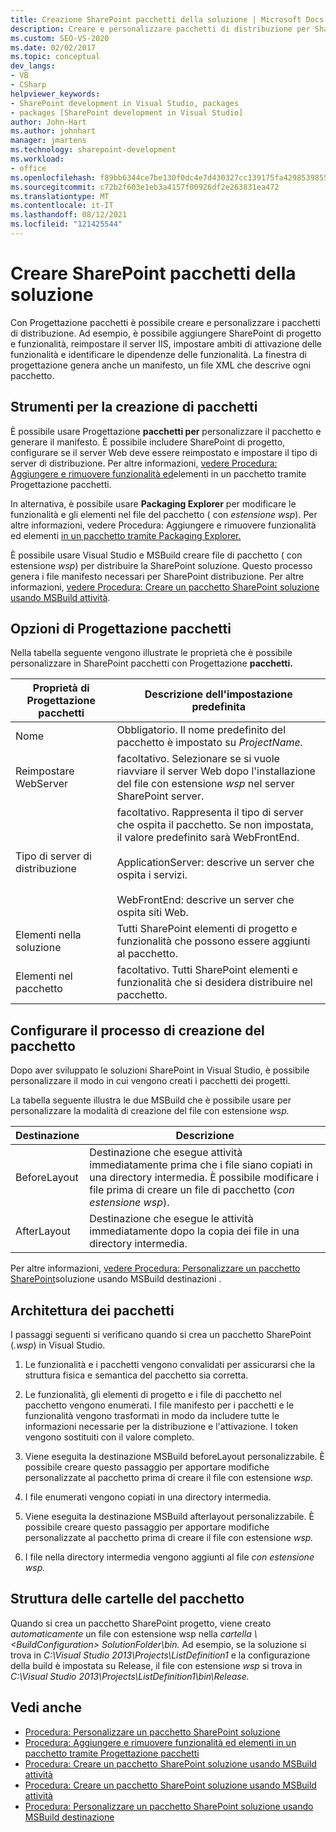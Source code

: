 ```yaml
---
title: Creazione SharePoint pacchetti della soluzione | Microsoft Docs
description: Creare e personalizzare pacchetti di distribuzione per SharePoint soluzioni usando Progettazione pacchetti. Esplorare gli strumenti di creazione pacchetti, le opzioni di progettazione e la struttura di cartelle.
ms.custom: SEO-VS-2020
ms.date: 02/02/2017
ms.topic: conceptual
dev_langs:
- VB
- CSharp
helpviewer_keywords:
- SharePoint development in Visual Studio, packages
- packages [SharePoint development in Visual Studio]
author: John-Hart
ms.author: johnhart
manager: jmartens
ms.technology: sharepoint-development
ms.workload:
- office
ms.openlocfilehash: f89bb6344ce7be130f0dc4e7d430327cc139175fa4298539855d5b37ec65f01c
ms.sourcegitcommit: c72b2f603e1eb3a4157f00926df2e263831ea472
ms.translationtype: MT
ms.contentlocale: it-IT
ms.lasthandoff: 08/12/2021
ms.locfileid: "121425544"
---
```

# <a name="create-sharepoint-solution-packages"></a>Creare SharePoint pacchetti della soluzione
  Con Progettazione pacchetti è possibile creare e personalizzare i pacchetti di distribuzione. Ad esempio, è possibile aggiungere SharePoint di progetto e funzionalità, reimpostare il server IIS, impostare ambiti di attivazione delle funzionalità e identificare le dipendenze delle funzionalità. La finestra di progettazione genera anche un manifesto, un file XML che descrive ogni pacchetto.

## <a name="packaging-tools"></a>Strumenti per la creazione di pacchetti
 È possibile usare Progettazione **pacchetti per** personalizzare il pacchetto e generare il manifesto. È possibile includere SharePoint di progetto, configurare se il server Web deve essere reimpostato e impostare il tipo di server di distribuzione. Per altre informazioni, [vedere Procedura: Aggiungere e rimuovere funzionalità ed](../sharepoint/how-to-add-and-remove-features-and-items-to-a-package-by-using-the-package-designer.md)elementi in un pacchetto tramite Progettazione pacchetti.

 In alternativa, è possibile usare **Packaging Explorer** per modificare le funzionalità e gli elementi nel file del pacchetto ( con *estensione wsp*). Per altre informazioni, vedere Procedura: Aggiungere e rimuovere funzionalità ed elementi [in un pacchetto tramite Packaging Explorer.](../sharepoint/how-to-add-and-remove-features-and-items-to-a-package-by-using-the-packaging-explorer.md)

 È possibile usare Visual Studio e MSBuild creare file di pacchetto ( con estensione *wsp*) per distribuire la SharePoint soluzione. Questo processo genera i file manifesto necessari per SharePoint distribuzione. Per altre informazioni, [vedere Procedura: Creare un pacchetto SharePoint soluzione usando MSBuild attività](../sharepoint/how-to-create-a-sharepoint-solution-package-by-using-msbuild-tasks.md).

## <a name="package-designer-options"></a>Opzioni di Progettazione pacchetti
 Nella tabella seguente vengono illustrate le proprietà che è possibile personalizzare in SharePoint pacchetti con Progettazione **pacchetti.**

|Proprietà di Progettazione pacchetti|Descrizione dell'impostazione predefinita|
|-------------------------------|------------------------------------|
|Nome|Obbligatorio. Il nome predefinito del pacchetto è impostato su *ProjectName.*|
|Reimpostare WebServer|facoltativo. Selezionare se si vuole riavviare il server Web dopo l'installazione del file con estensione *wsp* nel server SharePoint server.|
|Tipo di server di distribuzione|facoltativo. Rappresenta il tipo di server che ospita il pacchetto. Se non impostata, il valore predefinito sarà WebFrontEnd.<br /><br /> ApplicationServer: descrive un server che ospita i servizi.<br /><br /> WebFrontEnd: descrive un server che ospita siti Web.|
|Elementi nella soluzione|Tutti SharePoint elementi di progetto e funzionalità che possono essere aggiunti al pacchetto.|
|Elementi nel pacchetto|facoltativo. Tutti SharePoint elementi e funzionalità che si desidera distribuire nel pacchetto.|

## <a name="configure-the-packaging-process"></a>Configurare il processo di creazione del pacchetto
 Dopo aver sviluppato le soluzioni SharePoint in Visual Studio, è possibile personalizzare il modo in cui vengono creati i pacchetti dei progetti.

 La tabella seguente illustra le due MSBuild che è possibile usare per personalizzare la modalità di creazione del file con estensione *wsp.*

|Destinazione|Descrizione|
|------------|-----------------|
|BeforeLayout|Destinazione che esegue attività immediatamente prima che i file siano copiati in una directory intermedia. È possibile modificare i file prima di creare un file di pacchetto (*con estensione wsp*).|
|AfterLayout|Destinazione che esegue le attività immediatamente dopo la copia dei file in una directory intermedia.|

 Per altre informazioni, [vedere Procedura: Personalizzare un pacchetto SharePoint](../sharepoint/how-to-customize-a-sharepoint-solution-package-by-using-msbuild-targets.md)soluzione usando MSBuild destinazioni .

## <a name="packaging-architecture"></a>Architettura dei pacchetti
 I passaggi seguenti si verificano quando si crea un pacchetto SharePoint (*.wsp*) in Visual Studio.

1. Le funzionalità e i pacchetti vengono convalidati per assicurarsi che la struttura fisica e semantica del pacchetto sia corretta.

2. Le funzionalità, gli elementi di progetto e i file di pacchetto nel pacchetto vengono enumerati. I file manifesto per i pacchetti e le funzionalità vengono trasformati in modo da includere tutte le informazioni necessarie per la distribuzione e l'attivazione. I token vengono sostituiti con il valore completo.

3. Viene eseguita la destinazione MSBuild beforeLayout personalizzabile. È possibile creare questo passaggio per apportare modifiche personalizzate al pacchetto prima di creare il file con estensione *wsp.*

4. I file enumerati vengono copiati in una directory intermedia.

5. Viene eseguita la destinazione MSBuild afterlayout personalizzabile. È possibile creare questo passaggio per apportare modifiche personalizzate al pacchetto prima di creare il file con estensione *wsp.*

6. I file nella directory intermedia vengono aggiunti al file *con estensione wsp.*

## <a name="package-folder-structure"></a>Struttura delle cartelle del pacchetto
 Quando si crea un pacchetto SharePoint progetto, viene creato *automaticamente* un file con estensione wsp nella *cartella \\ \<BuildConfiguration> SolutionFolder\bin.* Ad esempio, se la soluzione si trova in *C:\Visual Studio 2013\Projects\ListDefinition1* e la configurazione della build è impostata su Release, il file con estensione *wsp* si trova in *C:\Visual Studio 2013\Projects\ListDefinition1\bin\Release.*

## <a name="see-also"></a>Vedi anche
- [Procedura: Personalizzare un pacchetto SharePoint soluzione](../sharepoint/how-to-customize-a-sharepoint-solution-package.md)
- [Procedura: Aggiungere e rimuovere funzionalità ed elementi in un pacchetto tramite Progettazione pacchetti](../sharepoint/how-to-add-and-remove-features-and-items-to-a-package-by-using-the-package-designer.md)
- [Procedura: Creare un pacchetto SharePoint soluzione usando MSBuild attività](../sharepoint/how-to-create-a-sharepoint-solution-package-by-using-msbuild-tasks.md)
- [Procedura: Creare un pacchetto SharePoint soluzione usando MSBuild attività](../sharepoint/how-to-create-a-sharepoint-solution-package-by-using-msbuild-tasks.md)
- [Procedura: Personalizzare un pacchetto SharePoint soluzione usando MSBuild destinazione](../sharepoint/how-to-customize-a-sharepoint-solution-package-by-using-msbuild-targets.md)
